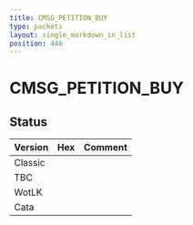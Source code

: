 ```yaml
---
title: CMSG_PETITION_BUY
type: packets
layout: single_markdown_in_list
position: 446
---
```


# CMSG_PETITION_BUY

## Status

Version | Hex | Comment
---------- | ---------- | ---------- 
Classic |  |  
TBC |  |  
WotLK |  |  
Cata |  |  
